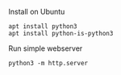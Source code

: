 Install on Ubuntu
```
apt install python3
apt install python-is-python3
```

Run simple webserver
```
python3 -m http.server
```